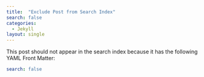 ```yaml
---
title:  "Exclude Post from Search Index"
search: false
categories: 
  - Jekyll
layout: single
---
```


This post should not appear in the search index because it has the following YAML Front Matter:

```yaml
search: false
```